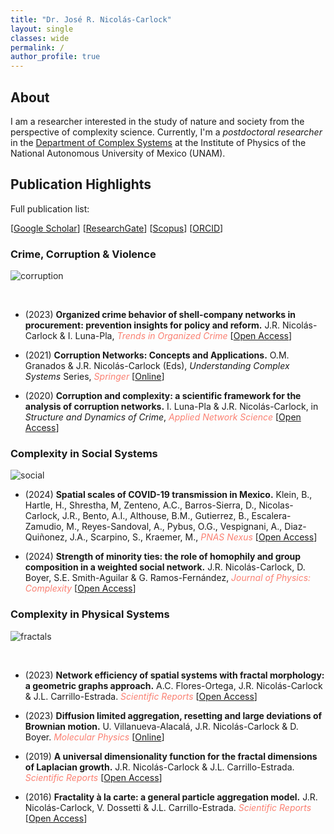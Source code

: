 ```yaml
---
title: "Dr. José R. Nicolás-Carlock"
layout: single
classes: wide
permalink: /
author_profile: true
---
```


## About

I am a researcher interested in the study of nature and society from the perspective of complexity science. Currently, I'm a _postdoctoral researcher_ in the [Department of Complex Systems](https://www.fisica.unam.mx/organizacion/personal.php?id=721&lang=en) at the Institute of Physics of the National Autonomous University of Mexico (UNAM). 

<!--
## Contact information
-->

## Publication Highlights

Full publication list:

\[[Google Scholar](https://scholar.google.com/citations?user=Tpqh9iwAAAAJ&hl=en)\] 
\[[ResearchGate](https://www.researchgate.net/profile/J_Nicolas-Carlock)\] 
\[[Scopus](https://www.scopus.com/authid/detail.uri?authorId=57074110400)\] 
\[[ORCID](http://orcid.org/0000-0003-4065-372X)\]

### Crime, Corruption & Violence

<img src="{{ site.url }}{{ site.baseurl }}/assets/images/banner1.png" alt="corruption" class="full" style="opacity:0.95;filter:alpha(opacity=95);">

&nbsp;

* (2023) **Organized crime behavior of shell-company networks in procurement: prevention insights for policy and reform.** J.R. Nicolás-Carlock & I. Luna-Pla, <span style="color:Salmon">*Trends in Organized Crime*</span> \[[Open Access](https://doi.org/10.1007/s12117-023-09499-w)\]

* (2021) **Corruption Networks: Concepts and Applications.** O.M. Granados & J.R. Nicolás-Carlock (Eds), _Understanding Complex Systems_ Series, <span style="color:Salmon">*Springer*</span> \[[Online](https://doi.org/10.1007/978-3-030-81484-7)\]

* (2020) **Corruption and complexity: a scientific framework for the analysis of corruption networks.** I. Luna-Pla & J.R. Nicolás-Carlock, in _Structure and Dynamics of Crime_, <span style="color:Salmon">*Applied Network Science*</span> \[[Open Access](https://doi.org/10.1007/s41109-020-00258-2)\]

<!--
| <a href="https://doi.org/10.1007/978-3-030-81484-7"> <img src="{{ site.url }}{{ site.baseurl }}/assets/images/corruption_book.jpg" width="150"> </a>|
-->

### Complexity in Social Systems

<img src="{{ site.url }}{{ site.baseurl }}/assets/images/banner3.png" alt="social" class="full" style="opacity:0.95;filter:alpha(opacity=95);">

* (2024) **Spatial scales of COVID-19 transmission in Mexico.** Klein, B., Hartle, H., Shrestha, M, Zenteno, A.C., Barros-Sierra, D., Nicolas-Carlock, J.R., Bento, A.I., Althouse, B.M., Gutierrez, B., Escalera-Zamudio, M., Reyes-Sandoval, A., Pybus, O.G., Vespignani, A., Diaz-Quiñonez, J.A., Scarpino, S., Kraemer, M., <span style="color:Salmon">*PNAS Nexus*</span> \[[Open Access](https://doi.org/10.1093/pnasnexus/pgae306)\]

* (2024) **Strength of minority ties: the role of homophily and group composition in a weighted social network.** J.R. Nicolás-Carlock, D. Boyer, S.E. Smith-Aguilar & G. Ramos-Fernández, <span style="color:Salmon">*Journal of Physics: Complexity*</span> \[[Open Access](https://doi.org/10.1088/2632-072X/ad2720)\]

### Complexity in Physical Systems 

<img src="{{ site.url }}{{ site.baseurl }}/assets/images/banner2.png" alt="fractals" class="full" style="opacity:0.95;filter:alpha(opacity=95);">

&nbsp;

* (2023) **Network efficiency of spatial systems with fractal morphology: a geometric graphs approach.** A.C. Flores-Ortega, J.R. Nicolás-Carlock & J.L. Carrillo-Estrada. <span style="color:Salmon">*Scientific Reports*</span> \[[Open Access](https://doi.org/10.1038/s41598-023-45962-y)\]

* (2023) **Diffusion limited aggregation, resetting and large deviations of Brownian motion.** U. Villanueva-Alacalá, J.R. Nicolás-Carlock & D. Boyer. <span style="color:Salmon">*Molecular Physics*</span> \[[Online](https://doi.org/10.1080/00268976.2023.2276906)\]

* (2019) **A universal dimensionality function for the fractal dimensions of Laplacian growth.** J.R. Nicolás-Carlock & J.L. Carrillo-Estrada. <span style="color:Salmon">*Scientific Reports*</span> \[[Open Access](https://doi.org/10.1038/s41598-018-38084-3)\]

* (2016) **Fractality à la carte: a general particle aggregation model.** J.R. Nicolás-Carlock, V. Dossetti & J.L. Carrillo-Estrada. <span style="color:Salmon">*Scientific Reports*</span> \[[Open Access](https://doi.org/10.1038/srep19505)\]

<!--
## Complexity Science
-->
